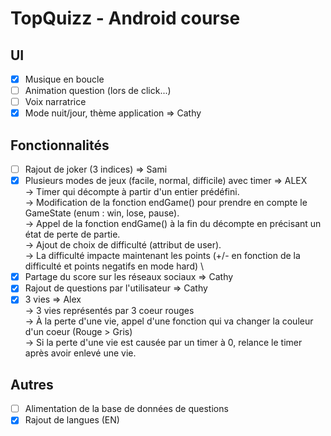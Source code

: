 # TopQuizz - Android course

## UI
- [x] Musique en boucle
- [ ] Animation question (lors de click...)
- [ ] Voix narratrice
- [x] Mode nuit/jour, thème application => Cathy

## Fonctionnalités
- [ ] Rajout de joker (3 indices) => Sami
- [x] Plusieurs modes de jeux (facile, normal, difficile) avec timer => ALEX \
  -> Timer qui décompte à partir d'un entier prédéfini. \
  -> Modification de la fonction endGame() pour prendre en compte le GameState (enum : win, lose, pause). \
  -> Appel de la fonction endGame() à la fin du décompte en précisant un état de perte de partie. \
  -> Ajout de choix de difficulté (attribut de user). \
  -> La difficulté impacte maintenant les points (+/- en fonction de la difficulté et points negatifs en mode hard) \
- [x] Partage du score sur les réseaux sociaux => Cathy
- [x] Rajout de questions par l'utilisateur => Cathy
- [x] 3 vies => Alex \
  -> 3 vies représentés par 3 coeur rouges \
  -> À la perte d'une vie, appel d'une fonction qui va changer la couleur d'un coeur (Rouge > Gris) \
  -> Si la perte d'une vie est causée par un timer à 0, relance le timer après avoir enlevé une vie.

## Autres
- [ ] Alimentation de la base de données de questions
- [x] Rajout de langues (EN)
